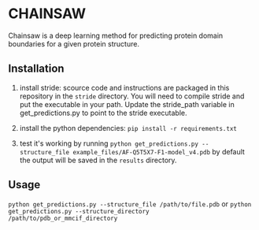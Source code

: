 # CHAINSAW

Chainsaw is a deep learning method for predicting protein domain boundaries for a given
protein structure.

## Installation

1) install stride: scource code and instructions are packaged in this repository in the
    `stride` directory.  You will need to compile stride and put the executable in your
    path. Update the stride_path variable in get_predictions.py to point to the stride
    executable.

2) install the python dependencies: `pip install -r requirements.txt`

3) test it's working by running `python get_predictions.py --structure_file example_files/AF-Q5T5X7-F1-model_v4.pdb`
    by default the output will be saved in the `results` directory.

## Usage
`python get_predictions.py --structure_file /path/to/file.pdb`
or
`python get_predictions.py --structure_directory /path/to/pdb_or_mmcif_directory`